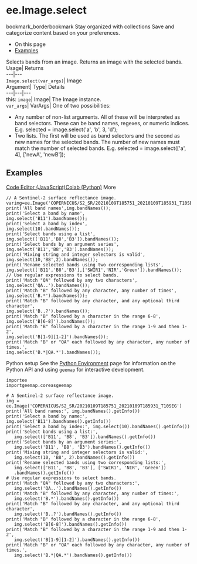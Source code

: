  
#  ee.Image.select 
bookmark_borderbookmark Stay organized with collections  Save and categorize content based on your preferences.
  * On this page
  * [Examples](https://developers.google.com/earth-engine/apidocs/ee-image-select#examples)


Selects bands from an image. 
Returns an image with the selected bands.
Usage| Returns  
---|---  
`Image.select(var_args)`| Image  
Argument| Type| Details  
---|---|---  
this: `image`| Image| The Image instance.  
`var_args`| VarArgs| One of two possibilities: 
  * Any number of non-list arguments. All of these will be interpreted as band selectors. These can be band names, regexes, or numeric indices. E.g. selected = image.select('a', 'b', 3, 'd');
  * Two lists. The first will be used as band selectors and the second as new names for the selected bands. The number of new names must match the number of selected bands. E.g. selected = image.select(['a', 4], ['newA', 'newB']);

  
## Examples
[Code Editor (JavaScript)](https://developers.google.com/earth-engine/apidocs/ee-image-select#code-editor-javascript-sample)[Colab (Python)](https://developers.google.com/earth-engine/apidocs/ee-image-select#colab-python-sample) More
```
// A Sentinel-2 surface reflectance image.
varimg=ee.Image('COPERNICUS/S2_SR/20210109T185751_20210109T185931_T10SEG');
print('All band names',img.bandNames());
print('Select a band by name',
img.select('B11').bandNames());
print('Select a band by index',
img.select(10).bandNames());
print('Select bands using a list',
img.select(['B11','B8','B3']).bandNames());
print('Select bands by an argument series',
img.select('B11','B8','B3').bandNames());
print('Mixing string and integer selectors is valid',
img.select(10,'B8',2).bandNames());
print('Rename selected bands using two corresponding lists',
img.select(['B11','B8','B3'],['SWIR1','NIR','Green']).bandNames());
// Use regular expressions to select bands.
print('Match "QA" followed by any two characters',
img.select('QA..').bandNames());
print('Match "B" followed by any character, any number of times',
img.select('B.*').bandNames());
print('Match "B" followed by any character, and any optional third character',
img.select('B..?').bandNames());
print('Match "B" followed by a character in the range 6-8',
img.select('B[6-8]').bandNames());
print('Match "B" followed by a character in the range 1-9 and then 1-2',
img.select('B[1-9][1-2]').bandNames());
print('Match "B" or "QA" each followed by any character, any number of times.',
img.select('B.*|QA.*').bandNames());
```
Python setup
See the [ Python Environment](https://developers.google.com/earth-engine/guides/python_install) page for information on the Python API and using `geemap` for interactive development.
```
importee
importgeemap.coreasgeemap
```
```
# A Sentinel-2 surface reflectance image.
img = ee.Image('COPERNICUS/S2_SR/20210109T185751_20210109T185931_T10SEG')
print('All band names:', img.bandNames().getInfo())
print('Select a band by name:', img.select('B11').bandNames().getInfo())
print('Select a band by index:', img.select(10).bandNames().getInfo())
print('Select bands using a list:',
   img.select(['B11', 'B8', 'B3']).bandNames().getInfo())
print('Select bands by an argument series:',
   img.select('B11', 'B8', 'B3').bandNames().getInfo())
print('Mixing string and integer selectors is valid:',
   img.select(10, 'B8', 2).bandNames().getInfo())
print('Rename selected bands using two corresponding lists:',
   img.select(['B11', 'B8', 'B3'], ['SWIR1', 'NIR', 'Green'])
   .bandNames().getInfo())
# Use regular expressions to select bands.
print('Match "QA" followed by any two characters:',
   img.select('QA..').bandNames().getInfo())
print('Match "B" followed by any character, any number of times:',
   img.select('B.*').bandNames().getInfo())
print('Match "B" followed by any character, and any optional third character',
   img.select('B..?').bandNames().getInfo())
print('Match "B" followed by a character in the range 6-8',
   img.select('B[6-8]').bandNames().getInfo())
print('Match "B" followed by a character in the range 1-9 and then 1-2',
   img.select('B[1-9][1-2]').bandNames().getInfo())
print('Match "B" or "QA" each followed by any character, any number of times.',
   img.select('B.*|QA.*').bandNames().getInfo())
```

